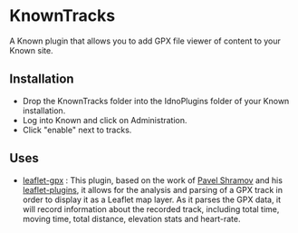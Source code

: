 # KnownTracks

A Known plugin that allows you to add GPX file viewer of content to your Known site.

## Installation

  * Drop the KnownTracks folder into the IdnoPlugins folder of your Known installation.
  * Log into Known and click on Administration.
  * Click "enable" next to tracks.
  
## Uses
* [leaflet-gpx](https://github.com/mpetazzoni/leaflet-gpx) :  This plugin, based on the work of [Pavel Shramov](http://github.com/shramov) and his
[leaflet-plugins](http://github.com/shramov/leaflet-plugins), it allows for the analysis and parsing of a GPX track in order to display it as a Leaflet map
layer. As it parses the GPX data, it will record information about the recorded track, including total time, moving time, total distance, elevation stats and
heart-rate.



